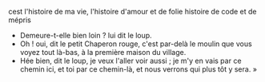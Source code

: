cest l'histoire de ma vie,
l'histoire d'amour et de folie
histoire de code et de mépris

- Demeure-t-elle bien loin ? lui dit le loup.
- Oh ! oui, dit le petit Chaperon rouge, c'est par-delà le moulin que vous voyez tout là-bas, à la première maison du village.
- Hée bien, dit le loup, je veux l'aller voir aussi ; je m'y en vais par ce chemin ici, et toi par ce chemin-là, et nous verrons qui plus tôt y sera. »